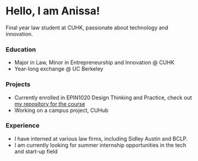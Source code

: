 # Hello, I am Anissa!

Final year law student at CUHK, passionate about technology and innovation.

### Education

* Major in Law, Minor in Entrepreneurship and Innovation @ CUHK
* Year-long exchange @ UC Berkeley

### Projects

* Currently enrolled in EPIN1020 Design Thinking and Practice, check out [my repository for the course](https://an-yc.github.io/epin1020/)
* Working on a campus project, CUHub

### Experience

* I have interned at various law firms, including Sidley Austin and BCLP.
* I am currently looking for summer internship opportunities in the tech and start-up field
